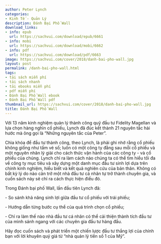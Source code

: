 ```yaml
---
author: Peter Lynch
categories:
- Kinh Tế - Quản Lý
description: Đánh Bại Phố Wall
download_links:
- info: epub
  url: https://sachvui.com/download/epub/6661
- info: mobi
  url: https://sachvui.com/download/mobi/6662
- info: pdf
  url: https://sachvui.com/download/pdf/6663
image: https://sachvui.com/cover/2018/danh-bai-pho-wall.jpg
layout: post
permalink: /danh-bai-pho-wall.html
tags:
- tải sách miễn phí
- tải sách nhanh
- tải ebooks miễn phí
- pdf miễn phí
- Đánh Bại Phố Wall ebook
- Đánh Bại Phố Wall pdf
thumbnail_url: https://sachvui.com/cover/2018/danh-bai-pho-wall.jpg
title: Đánh Bại Phố Wall
---
```


 <div class="item-desc text-justify"> <p>Với 13 năm kinh nghiệm quản lý thành công quỹ đầu tư Fidelity Magellan và lựa chọn hàng nghìn cổ phiếu, Lynch đã đúc kết thành 21 nguyên tắc hài hước mà ông gọi là “Những nguyên tắc của Peter”.</p><p>Chìa khóa để đầu tư thành công, theo Lynch, là phải ghi nhớ rằng cổ phiếu không giống như tấm vé số; luôn có một công ty đằng sau mỗi cổ phiếu và một nguyên nhân lý giải cho cách thức vận hành của các công ty - và cổ phiếu của chúng. Lynch chỉ ra làm cách nào chúng ta có thể tìm hiểu tối đa về công ty mục tiêu và xây dựng một danh mục đầu tư sinh lợi dựa trên chính kinh nghiệm, hiểu biết và kết quả nghiên cứu của bản thân. Không có bất kỳ lý do nào cản trở một nhà đầu tư cá nhân tự trở thành chuyên gia, và cuốn sách này sẽ chỉ ra cách thực hiện điều đó.</p><p>Trong Đánh bại phố Wall, lần đầu tiên Lynch đã:</p><p>- So sánh khả năng sinh lợi giữa đầu tư cổ phiếu với trái phiếu;</p><p>- Hướng dẫn từng bước cụ thể của quá trình chọn cổ phiếu;</p><p>- Chỉ ra làm thế nào nhà đầu tư cá nhân có thể cải thiện thành tích đầu tư của mình sánh ngang với các chuyên gia đầu tư hàng đầu.</p><p>Hãy đọc cuốn sách và phát triển một chiến lược đầu tư thắng lợi của chính bạn với lời khuyên quý giá từ “nhà quản lý tiền số 1 của Mỹ”.</p> </div>